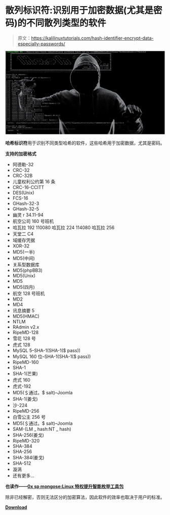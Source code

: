 # 散列标识符:识别用于加密数据(尤其是密码)的不同散列类型的软件

> 原文：<https://kalilinuxtutorials.com/hash-identifier-encrypt-data-especially-passwords/>

[![Hash Identifier : Software To Identify The Different Types Of Hashes Used To Encrypt Data & Especially Passwords](img//8e543408e789b17528d246fada17be54.png "Hash Identifier : Software To Identify The Different Types Of Hashes Used To Encrypt Data & Especially Passwords")](https://1.bp.blogspot.com/-aAuu4H3T-Fg/XR175xCJqrI/AAAAAAAABNQ/sMmjA93i74YwkQcyiitA11tYtRpPK_X7wCLcBGAs/s1600/hash_id_v1.png)

**哈希标识符**用于识别不同类型哈希的软件，这些哈希用于加密数据，尤其是密码。

**支持的加密格式**

*   阿德勒-32
*   CRC-32
*   CRC-32B
*   儿童权利公约第 16 条
*   CRC-16-CCITT
*   DES(Unix)
*   FCS-16
*   GHash-32-3
*   GHash-32-5
*   幽灵 r 34.11-94
*   航空公司 160 号班机
*   哈瓦拉 192 110080 哈瓦拉 224 114080 哈瓦拉 256
*   天堂二 C4
*   域缓存凭据
*   XOR-32
*   MD5(一半)
*   MD5(中间)
*   关系型数据库
*   MD5(phpBB3)
*   MD5(Unix)
*   MD5
*   MD5(四月)
*   航空 128 号班机
*   MD2
*   MD4
*   讯息摘要 5
*   MD5(HMAC)
*   NTLM
*   RAdmin v2.x
*   RipeMD-128
*   雪花 128 号
*   虎式 128
*   MySQL 5–SHA-1(SHA-1($ pass))
*   MySQL 160 位–SHA-1(SHA-1($ pass))
*   RipeMD-160
*   SHA-1
*   SHA-1(芒果)
*   虎式 160
*   虎式-192
*   MD5(＄通过。$ salt)–Joomla
*   SHA-1(姜戈)
*   沙-224
*   RipeMD-256
*   白雪公主 256 号
*   MD5(＄通过。$ salt)–Joomla
*   SAM-(LM _ hash:NT _ hash)
*   SHA-256(姜戈)
*   RipeMD-320
*   SHA-384
*   SHA-256
*   SHA-384(姜戈)
*   SHA-512
*   漩涡
*   还有更多…

**也读作——[0x sp mongose:Linux 特权提升智能枚举工具包](https://kalilinuxtutorials.com/0xsp-mongoose/)**

除非已经解密，否则无法区分的加密算法，因此软件的效率也取决于用户的标准。

[**Download**](https://github.com/blackploit/hash-identifier)